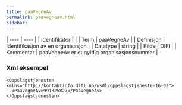 ```yaml
---
title: paaVegneAv
permalink: paavegneav.html
sidebar:
---
```


| ---- | ---- |
| Identifikator |  |
| Term | paaVegneAv |
| Definisjon | Identifikasjon av en organisasjon |
| Datatype | string |
| Kilde | DIFI |
| Kommentar | paaVegneAv er et gyldig organisasjonsnummer | 

### Xml eksempel

```
<Oppslagstjenesten xmlns="http://kontaktinfo.difi.no/wsdl/oppslagstjeneste-16-02">
  <PaaVegneAv>991825827</PaaVegneAv>
</Oppslagstjenesten>
```


